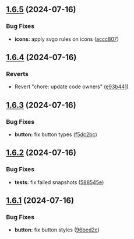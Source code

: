 ## [1.6.5](https://github.com/acronis/ui-component-library/compare/v1.6.4...v1.6.5) (2024-07-16)


### Bug Fixes

* **icons:** apply svgo rules on icons ([accc807](https://github.com/acronis/ui-component-library/commit/accc807f7429c71b2018401ec2c12346a6ace6ce))

## [1.6.4](https://github.com/acronis/ui-component-library/compare/v1.6.3...v1.6.4) (2024-07-16)


### Reverts

* Revert "chore: update code owners" ([e93b441](https://github.com/acronis/ui-component-library/commit/e93b44122891627f400300338305df6fe9bc1dc3))

## [1.6.3](https://github.com/acronis/ui-component-library/compare/v1.6.2...v1.6.3) (2024-07-16)


### Bug Fixes

* **button:** fix button types ([f5dc2bc](https://github.com/acronis/ui-component-library/commit/f5dc2bcc1cab4b6be356df4aeb201cd12fcf6a57))

## [1.6.2](https://github.com/acronis/ui-component-library/compare/v1.6.1...v1.6.2) (2024-07-16)


### Bug Fixes

* **tests:** fix failed snapshots ([588545e](https://github.com/acronis/ui-component-library/commit/588545e6e40bdf011f63b47c93f10a34c0f9f4c7))

## [1.6.1](https://github.com/acronis/ui-component-library/compare/v1.6.0...v1.6.1) (2024-07-16)


### Bug Fixes

* **button:** fix button styles ([96bed2c](https://github.com/acronis/ui-component-library/commit/96bed2c3618110b6e88901ed0ef370208fb7b0a7))

